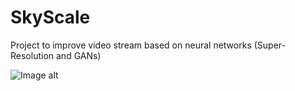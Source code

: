 # SkyScale
Project to improve video stream based on neural networks (Super-Resolution and GANs)

![Image alt](https://github.com/moksyasha/SkyScale/blob/main/results/3.bmp)

